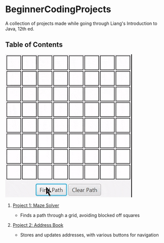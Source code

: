 # BeginnerCodingProjects

A collection of projects made while going through Liang's Introduction to Java, 12th ed.

## Table of Contents
![MazeSolver Example](https://github.com/rybear927/BeginnerCodingProjects/blob/main/Project1MazeSolver/mazeExample.gif)
1. [Project 1: Maze Solver](https://github.com/rybear927/BeginnerCodingProjects/tree/main/Project1MazeSolver)
   - Finds a path through a grid, avoiding blocked off squares

2. [Project 2: Address Book](https://github.com/rybear927/BeginnerCodingProjects/tree/main/Project2SimpleAddressBook)
   - Stores and updates addresses, with various buttons for navigation
